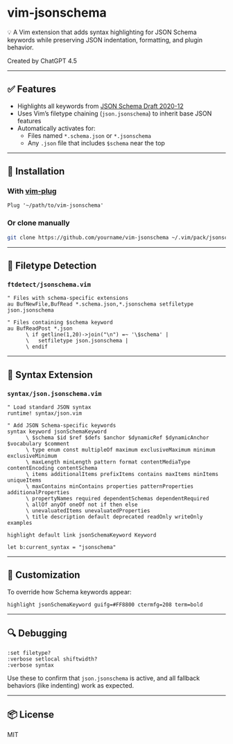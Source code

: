 # vim-jsonschema

💡 A Vim extension that adds syntax highlighting for JSON Schema keywords while preserving JSON indentation, formatting, and plugin behavior.

Created by ChatGPT 4.5

---

## ✅ Features

- Highlights all keywords from [JSON Schema Draft 2020-12](https://json-schema.org/)
- Uses Vim’s filetype chaining (`json.jsonschema`) to inherit base JSON features
- Automatically activates for:
  - Files named `*.schema.json` or `*.jsonschema`
  - Any `.json` file that includes `$schema` near the top

---

## 🔧 Installation

### With [vim-plug](https://github.com/junegunn/vim-plug)

```vim
Plug '~/path/to/vim-jsonschema'
```

### Or clone manually

```bash
git clone https://github.com/yourname/vim-jsonschema ~/.vim/pack/jsonschema/start/vim-jsonschema
```

---

## 🌟 Filetype Detection

### `ftdetect/jsonschema.vim`

```vim
" Files with schema-specific extensions
au BufNewFile,BufRead *.schema.json,*.jsonschema setfiletype json.jsonschema

" Files containing $schema keyword
au BufReadPost *.json
      \ if getline(1,20)->join("\n") =~ '\$schema' |
      \   setfiletype json.jsonschema |
      \ endif
```

---

## 🌈 Syntax Extension

### `syntax/json.jsonschema.vim`

```vim
" Load standard JSON syntax
runtime! syntax/json.vim

" Add JSON Schema-specific keywords
syntax keyword jsonSchemaKeyword
      \ $schema $id $ref $defs $anchor $dynamicRef $dynamicAnchor $vocabulary $comment
      \ type enum const multipleOf maximum exclusiveMaximum minimum exclusiveMinimum
      \ maxLength minLength pattern format contentMediaType contentEncoding contentSchema
      \ items additionalItems prefixItems contains maxItems minItems uniqueItems
      \ maxContains minContains properties patternProperties additionalProperties
      \ propertyNames required dependentSchemas dependentRequired
      \ allOf anyOf oneOf not if then else
      \ unevaluatedItems unevaluatedProperties
      \ title description default deprecated readOnly writeOnly examples

highlight default link jsonSchemaKeyword Keyword

let b:current_syntax = "jsonschema"
```

---

## 🎨 Customization

To override how Schema keywords appear:

```vim
highlight jsonSchemaKeyword guifg=#FF8800 ctermfg=208 term=bold
```

---

## 🔍 Debugging

```vim
:set filetype?
:verbose setlocal shiftwidth?
:verbose syntax
```

Use these to confirm that `json.jsonschema` is active, and all fallback behaviors (like indenting) work as expected.

---

## 📦 License

MIT
